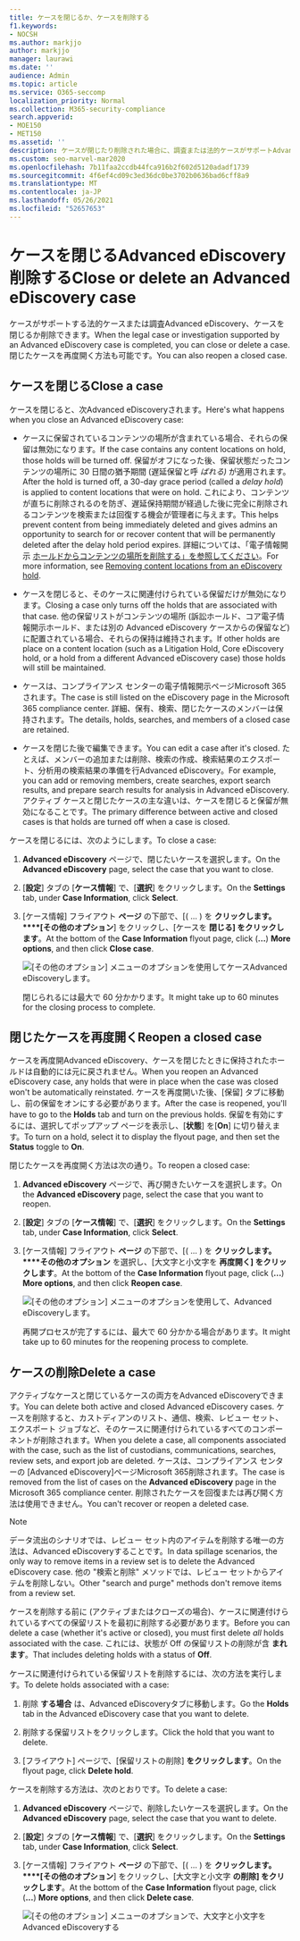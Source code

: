 ```yaml
---
title: ケースを閉じるか、ケースを削除する
f1.keywords:
- NOCSH
ms.author: markjjo
author: markjjo
manager: laurawi
ms.date: ''
audience: Admin
ms.topic: article
ms.service: O365-seccomp
localization_priority: Normal
ms.collection: M365-security-compliance
search.appverid:
- MOE150
- MET150
ms.assetid: ''
description: ケースが閉じたり削除された場合に、調査または法的ケースがサポートAdvanced eDiscoveryどうなるかを確認します。
ms.custom: seo-marvel-mar2020
ms.openlocfilehash: 7b11faa2ccdb44fca916b2f602d5120adadf1739
ms.sourcegitcommit: 4f6ef4cd09c3ed36dc0be3702b0636bad6cff8a9
ms.translationtype: MT
ms.contentlocale: ja-JP
ms.lasthandoff: 05/26/2021
ms.locfileid: "52657653"
---
```

# <a name="close-or-delete-an-advanced-ediscovery-case"></a><span data-ttu-id="e82a7-103">ケースを閉じるAdvanced eDiscovery削除する</span><span class="sxs-lookup"><span data-stu-id="e82a7-103">Close or delete an Advanced eDiscovery case</span></span>

<span data-ttu-id="e82a7-104">ケースがサポートする法的ケースまたは調査Advanced eDiscovery、ケースを閉じるか削除できます。</span><span class="sxs-lookup"><span data-stu-id="e82a7-104">When the legal case or investigation supported by an Advanced eDiscovery case is completed, you can close or delete a case.</span></span> <span data-ttu-id="e82a7-105">閉じたケースを再度開く方法も可能です。</span><span class="sxs-lookup"><span data-stu-id="e82a7-105">You can also reopen a closed case.</span></span>

## <a name="close-a-case"></a><span data-ttu-id="e82a7-106">ケースを閉じる</span><span class="sxs-lookup"><span data-stu-id="e82a7-106">Close a case</span></span>

<span data-ttu-id="e82a7-107">ケースを閉じると、次Advanced eDiscoveryされます。</span><span class="sxs-lookup"><span data-stu-id="e82a7-107">Here's what happens when you close an Advanced eDiscovery case:</span></span>

- <span data-ttu-id="e82a7-108">ケースに保留されているコンテンツの場所が含まれている場合、それらの保留は無効になります。</span><span class="sxs-lookup"><span data-stu-id="e82a7-108">If the case contains any content locations on hold, those holds will be turned off.</span></span> <span data-ttu-id="e82a7-109">保留がオフになった後、保留状態だったコンテンツの場所に 30 日間の猶予期間 (遅延保留と呼 *ばれる)* が適用されます。</span><span class="sxs-lookup"><span data-stu-id="e82a7-109">After the hold is turned off, a 30-day grace period (called a *delay hold*) is applied to content locations that were on hold.</span></span> <span data-ttu-id="e82a7-110">これにより、コンテンツが直ちに削除されるのを防ぎ、遅延保持期間が経過した後に完全に削除されるコンテンツを検索または回復する機会が管理者に与えます。</span><span class="sxs-lookup"><span data-stu-id="e82a7-110">This helps prevent content from being immediately deleted and gives admins an opportunity to search for or recover content that will be permanently deleted after the delay hold period expires.</span></span> <span data-ttu-id="e82a7-111">詳細については、「電子情報開示 [ホールドからコンテンツの場所を削除する」を参照してください](create-ediscovery-holds.md#removing-content-locations-from-an-ediscovery-hold)。</span><span class="sxs-lookup"><span data-stu-id="e82a7-111">For more information, see [Removing content locations from an eDiscovery hold](create-ediscovery-holds.md#removing-content-locations-from-an-ediscovery-hold).</span></span>

- <span data-ttu-id="e82a7-112">ケースを閉じると、そのケースに関連付けられている保留だけが無効になります。</span><span class="sxs-lookup"><span data-stu-id="e82a7-112">Closing a case only turns off the holds that are associated with that case.</span></span> <span data-ttu-id="e82a7-113">他の保留リストがコンテンツの場所 (訴訟ホールド、コア電子情報開示ホールド、または別の Advanced eDiscovery ケースからの保留など) に配置されている場合、それらの保持は維持されます。</span><span class="sxs-lookup"><span data-stu-id="e82a7-113">If other holds are place on a content location (such as a Litigation Hold, Core eDiscovery hold, or a hold from a different Advanced eDiscovery case) those holds will still be maintained.</span></span>

- <span data-ttu-id="e82a7-114">ケースは、コンプライアンス センターの電子情報開示ページMicrosoft 365されます。</span><span class="sxs-lookup"><span data-stu-id="e82a7-114">The case is still listed on the eDiscovery page in the Microsoft 365 compliance center.</span></span> <span data-ttu-id="e82a7-115">詳細、保有、検索、閉じたケースのメンバーは保持されます。</span><span class="sxs-lookup"><span data-stu-id="e82a7-115">The details, holds, searches, and members of a closed case are retained.</span></span>

- <span data-ttu-id="e82a7-116">ケースを閉じた後で編集できます。</span><span class="sxs-lookup"><span data-stu-id="e82a7-116">You can edit a case after it's closed.</span></span> <span data-ttu-id="e82a7-117">たとえば、メンバーの追加または削除、検索の作成、検索結果のエクスポート、分析用の検索結果の準備を行Advanced eDiscovery。</span><span class="sxs-lookup"><span data-stu-id="e82a7-117">For example, you can add or removing members, create searches, export search results, and prepare search results for analysis in Advanced eDiscovery.</span></span> <span data-ttu-id="e82a7-118">アクティブ ケースと閉じたケースの主な違いは、ケースを閉じると保留が無効になることです。</span><span class="sxs-lookup"><span data-stu-id="e82a7-118">The primary difference between active and closed cases is that holds are turned off when a case is closed.</span></span>

<span data-ttu-id="e82a7-119">ケースを閉じるには、次のようにします。</span><span class="sxs-lookup"><span data-stu-id="e82a7-119">To close a case:</span></span>

1. <span data-ttu-id="e82a7-120">**Advanced eDiscovery** ページで、閉じたいケースを選択します。</span><span class="sxs-lookup"><span data-stu-id="e82a7-120">On the **Advanced eDiscovery** page, select the case that you want to close.</span></span>

2. <span data-ttu-id="e82a7-121">[**設定**] タブの [**ケース情報**] で、[**選択**] をクリックします。</span><span class="sxs-lookup"><span data-stu-id="e82a7-121">On the **Settings** tab, under **Case Information**, click **Select**.</span></span>

3. <span data-ttu-id="e82a7-122">[ケース情報] フライアウト **ページ** の下部で、[( ... ) を **クリックします。\*\*\*\*[その他のオプション**] をクリックし、[ケースを **閉じる] をクリックします**。</span><span class="sxs-lookup"><span data-stu-id="e82a7-122">At the bottom of the **Case Information** flyout page, click (**...**) **More options**, and then click **Close case**.</span></span>

   ![[その他のオプション] メニューのオプションを使用してケースAdvanced eDiscoveryします。](..\Media\CloseAdvancedeDiscoveryCase.png)

   <span data-ttu-id="e82a7-124">閉じられるには最大で 60 分かかります。</span><span class="sxs-lookup"><span data-stu-id="e82a7-124">It might take up to 60 minutes for the closing process to complete.</span></span>

## <a name="reopen-a-closed-case"></a><span data-ttu-id="e82a7-125">閉じたケースを再度開く</span><span class="sxs-lookup"><span data-stu-id="e82a7-125">Reopen a closed case</span></span>

<span data-ttu-id="e82a7-126">ケースを再度開Advanced eDiscovery、ケースを閉じたときに保持されたホールドは自動的には元に戻されません。</span><span class="sxs-lookup"><span data-stu-id="e82a7-126">When you reopen an Advanced eDiscovery case, any holds that were in place when the case was closed won't be automatically reinstated.</span></span> <span data-ttu-id="e82a7-127">ケースを再度開いた後、[保留] タブに移動し、前の保留をオンにする必要があります。</span><span class="sxs-lookup"><span data-stu-id="e82a7-127">After the case is reopened, you'll have to go to the **Holds** tab and turn on the previous holds.</span></span> <span data-ttu-id="e82a7-128">保留を有効にするには、選択してポップアップ ページを表示し、[**状態**] を[**On**] に切り替えます。</span><span class="sxs-lookup"><span data-stu-id="e82a7-128">To turn on a hold, select it to display the flyout page, and then set the **Status** toggle to **On**.</span></span>

<span data-ttu-id="e82a7-129">閉じたケースを再度開く方法は次の通り。</span><span class="sxs-lookup"><span data-stu-id="e82a7-129">To reopen a closed case:</span></span>

1. <span data-ttu-id="e82a7-130">**Advanced eDiscovery** ページで、再び開きたいケースを選択します。</span><span class="sxs-lookup"><span data-stu-id="e82a7-130">On the **Advanced eDiscovery** page, select the case that you want to reopen.</span></span>

2. <span data-ttu-id="e82a7-131">[**設定**] タブの [**ケース情報**] で、[**選択**] をクリックします。</span><span class="sxs-lookup"><span data-stu-id="e82a7-131">On the **Settings** tab, under **Case Information**, click **Select**.</span></span>

3. <span data-ttu-id="e82a7-132">[ケース情報] フライアウト **ページ** の下部で、[( ... ) を **クリックします。\*\*\*\*その他のオプション** を選択し、[大文字と小文字を **再度開く] をクリックします**。</span><span class="sxs-lookup"><span data-stu-id="e82a7-132">At the bottom of the **Case Information** flyout page, click (**...**) **More options**, and then click **Reopen case**.</span></span>

   ![[その他のオプション] メニューのオプションを使用して、Advanced eDiscoveryします。](..\Media\ReopenAdvancedeDiscoveryCase.png)

   <span data-ttu-id="e82a7-134">再開プロセスが完了するには、最大で 60 分かかる場合があります。</span><span class="sxs-lookup"><span data-stu-id="e82a7-134">It might take up to 60 minutes for the reopening process to complete.</span></span>

## <a name="delete-a-case"></a><span data-ttu-id="e82a7-135">ケースの削除</span><span class="sxs-lookup"><span data-stu-id="e82a7-135">Delete a case</span></span>

<span data-ttu-id="e82a7-136">アクティブなケースと閉じているケースの両方をAdvanced eDiscoveryできます。</span><span class="sxs-lookup"><span data-stu-id="e82a7-136">You can delete both active and closed Advanced eDiscovery cases.</span></span> <span data-ttu-id="e82a7-137">ケースを削除すると、カストディアンのリスト、通信、検索、レビュー セット、エクスポート ジョブなど、そのケースに関連付けられているすべてのコンポーネントが削除されます。</span><span class="sxs-lookup"><span data-stu-id="e82a7-137">When you delete a case, all components associated with the case, such as the list of custodians, communications, searches, review sets, and export job are deleted.</span></span> <span data-ttu-id="e82a7-138">ケースは、コンプライアンス センターの [Advanced eDiscovery]ページMicrosoft 365削除されます。</span><span class="sxs-lookup"><span data-stu-id="e82a7-138">The case is removed from the list of cases on the **Advanced eDiscovery** page in the Microsoft 365 compliance center.</span></span> <span data-ttu-id="e82a7-139">削除されたケースを回復または再び開く方法は使用できません。</span><span class="sxs-lookup"><span data-stu-id="e82a7-139">You can't recover or reopen a deleted case.</span></span>

> [!NOTE]
> <span data-ttu-id="e82a7-140">データ流出のシナリオでは、レビュー セット内のアイテムを削除する唯一の方法は、Advanced eDiscoveryすることです。</span><span class="sxs-lookup"><span data-stu-id="e82a7-140">In data spillage scenarios, the only way to remove items in a review set is to delete the Advanced eDiscovery case.</span></span> <span data-ttu-id="e82a7-141">他の "検索と削除" メソッドでは、レビュー セットからアイテムを削除しない。</span><span class="sxs-lookup"><span data-stu-id="e82a7-141">Other "search and purge" methods don't remove items from a review set.</span></span>

<span data-ttu-id="e82a7-142">ケースを削除する前に (アクティブまたはクローズの場合)、ケースに関連付けられているすべての保留リストを最初に削除する必要があります。</span><span class="sxs-lookup"><span data-stu-id="e82a7-142">Before you can delete a case (whether it's active or closed), you must first delete *all* holds associated with the case.</span></span> <span data-ttu-id="e82a7-143">これには、状態が Off の保留リストの削除が含 **まれます**。</span><span class="sxs-lookup"><span data-stu-id="e82a7-143">That includes deleting holds with a status of **Off**.</span></span>

<span data-ttu-id="e82a7-144">ケースに関連付けられている保留リストを削除するには、次の方法を実行します。</span><span class="sxs-lookup"><span data-stu-id="e82a7-144">To delete holds associated with a case:</span></span>

1. <span data-ttu-id="e82a7-145">削除 **する場合** は、Advanced eDiscoveryタブに移動します。</span><span class="sxs-lookup"><span data-stu-id="e82a7-145">Go the **Holds** tab in the Advanced eDiscovery case that you want to delete.</span></span>

2. <span data-ttu-id="e82a7-146">削除する保留リストをクリックします。</span><span class="sxs-lookup"><span data-stu-id="e82a7-146">Click the hold that you want to delete.</span></span>

3. <span data-ttu-id="e82a7-147">[フライアウト] ページで、[保留リストの削除] **をクリックします**。</span><span class="sxs-lookup"><span data-stu-id="e82a7-147">On the flyout page, click **Delete hold**.</span></span>

<span data-ttu-id="e82a7-148">ケースを削除する方法は、次のとおりです。</span><span class="sxs-lookup"><span data-stu-id="e82a7-148">To delete a case:</span></span>

1. <span data-ttu-id="e82a7-149">**Advanced eDiscovery** ページで、削除したいケースを選択します。</span><span class="sxs-lookup"><span data-stu-id="e82a7-149">On the **Advanced eDiscovery** page, select the case that you want to delete.</span></span>

2. <span data-ttu-id="e82a7-150">[**設定**] タブの [**ケース情報**] で、[**選択**] をクリックします。</span><span class="sxs-lookup"><span data-stu-id="e82a7-150">On the **Settings** tab, under **Case Information**, click **Select**.</span></span>

3. <span data-ttu-id="e82a7-151">[ケース情報] フライアウト **ページ** の下部で、[( ... ) を **クリックします。\*\*\*\*[その他のオプション**] をクリックし、[大文字と小文字 **の削除] をクリックします**。</span><span class="sxs-lookup"><span data-stu-id="e82a7-151">At the bottom of the **Case Information** flyout page, click (**...**) **More options**, and then click **Delete case**.</span></span>

   ![[その他のオプション] メニューのオプションで、大文字と小文字をAdvanced eDiscoveryする](..\Media\DeleteAdvancedeDiscoveryCase.png)

